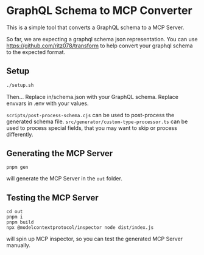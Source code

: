 # GraphQL Schema to MCP Converter

This is a simple tool that converts a GraphQL schema to a MCP Server.

So far, we are expecting a graphql schema json representation. You can use https://github.com/ritz078/transform to help convert your graphql schema to the expected format.

## Setup

```sh
./setup.sh
```

Then...
Replace in/schema.json with your GraphQL schema.
Replace envvars in .env with your values.

`scripts/post-process-schema.cjs` can be used to post-process the generated schema file.
`src/generator/custom-type-processor.ts` can be used to process special fields, that you may want to skip or process differently.

## Generating the MCP Server

```
pnpm gen
```

will generate the MCP Server in the `out` folder.

## Testing the MCP Server

```
cd out
pnpm i
pnpm build
npx @modelcontextprotocol/inspector node dist/index.js
```

will spin up MCP inspector, so you can test the generated MCP Server manually.
